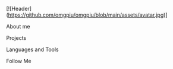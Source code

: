 [![Header] (https://github.com/omgpiu/omgpiu/blob/main/assets/avatar.jpg)]

About me

Projects

Languages and Tools

Follow Me





